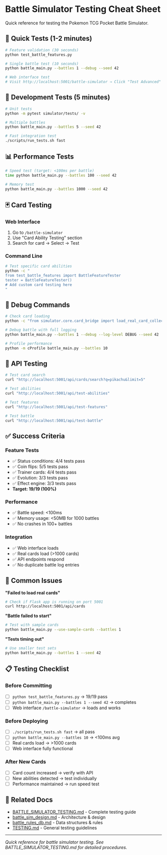 # Battle Simulator Testing Cheat Sheet

Quick reference for testing the Pokemon TCG Pocket Battle Simulator.

## 🚀 Quick Tests (1-2 minutes)

```bash
# Feature validation (30 seconds)
python test_battle_features.py

# Single battle test (10 seconds)
python battle_main.py --battles 1 --debug --seed 42

# Web interface test
# Visit http://localhost:5001/battle-simulator → Click "Test Advanced"
```

## 🧪 Development Tests (5 minutes)

```bash
# Unit tests
python -m pytest simulator/tests/ -v

# Multiple battles
python battle_main.py --battles 5 --seed 42

# Fast integration test
./scripts/run_tests.sh fast
```

## 📊 Performance Tests

```bash
# Speed test (target: <100ms per battle)
time python battle_main.py --battles 100 --seed 42

# Memory test
python battle_main.py --battles 1000 --seed 42
```

## 🃏 Card Testing

### Web Interface
1. Go to `/battle-simulator`
2. Use "Card Ability Testing" section
3. Search for card → Select → Test

### Command Line
```bash
# Test specific card abilities
python -c "
from test_battle_features import BattleFeatureTester
tester = BattleFeatureTester()
# Add custom card testing here
"
```

## 🐛 Debug Commands

```bash
# Check card loading
python -c "from simulator.core.card_bridge import load_real_card_collection; print(f'Loaded {len(load_real_card_collection())} cards')"

# Debug battle with full logging
python battle_main.py --battles 1 --debug --log-level DEBUG --seed 42

# Profile performance
python -m cProfile battle_main.py --battles 10
```

## 🔧 API Testing

```bash
# Test card search
curl "http://localhost:5001/api/cards/search?q=pikachu&limit=5"

# Test abilities
curl "http://localhost:5001/api/test-abilities"

# Test features
curl "http://localhost:5001/api/test-features"

# Test battle
curl "http://localhost:5001/api/test-battle"
```

## ✅ Success Criteria

### Feature Tests
- ✅ Status conditions: 4/4 tests pass
- ✅ Coin flips: 5/5 tests pass  
- ✅ Trainer cards: 4/4 tests pass
- ✅ Evolution: 3/3 tests pass
- ✅ Effect engine: 3/3 tests pass
- **Target: 19/19 (100%)**

### Performance
- ✅ Battle speed: <100ms
- ✅ Memory usage: <50MB for 1000 battles
- ✅ No crashes in 100+ battles

### Integration
- ✅ Web interface loads
- ✅ Real cards load (>1000 cards)
- ✅ API endpoints respond
- ✅ No duplicate battle log entries

## 🚨 Common Issues

**"Failed to load real cards"**
```bash
# Check if Flask app is running on port 5001
curl http://localhost:5001/api/cards
```

**"Battle failed to start"**
```bash
# Test with sample cards
python battle_main.py --use-sample-cards --battles 1
```

**"Tests timing out"**
```bash
# Use smaller test sets
python battle_main.py --battles 1 --seed 42
```

## 📋 Testing Checklist

### Before Committing
- [ ] `python test_battle_features.py` → 19/19 pass
- [ ] `python battle_main.py --battles 1 --seed 42` → completes
- [ ] Web interface `/battle-simulator` → loads and works

### Before Deploying
- [ ] `./scripts/run_tests.sh fast` → all pass
- [ ] `python battle_main.py --battles 10` → <100ms avg
- [ ] Real cards load → >1000 cards
- [ ] Web interface fully functional

### After New Cards
- [ ] Card count increased → verify with API
- [ ] New abilities detected → test individually
- [ ] Performance maintained → run speed test

## 🔗 Related Docs

- [BATTLE_SIMULATOR_TESTING.md](BATTLE_SIMULATOR_TESTING.md) - Complete testing guide
- [battle_sim_design.md](battle_sim_design.md) - Architecture & design
- [battle_rules_db.md](battle_rules_db.md) - Data structures & rules
- [TESTING.md](TESTING.md) - General testing guidelines

---

*Quick reference for battle simulator testing. See BATTLE_SIMULATOR_TESTING.md for detailed procedures.*
